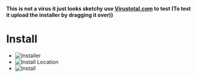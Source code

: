 **This is not a virus it just looks sketchy use [Virustotal.com](https://www.virustotal.com/gui/home/upload) to test (To test it upload the installer by dragging it over))**

# Install
* ![Installer](https://media.discordapp.net/attachments/707881438841929779/707881679506767963/mfQcM7r.png)
* ![Install Location](https://media.discordapp.net/attachments/707881438841929779/707881694132174919/ufJmVHs.png)
* ![Install](https://media.discordapp.net/attachments/707881438841929779/707881737178579015/LJErOSB.png)
